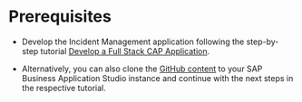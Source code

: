 # Prerequisites

- Develop the Incident Management application following the step-by-step tutorial [Develop a Full Stack CAP Application](https://developers.sap.com/group.cap-application-full-stack.html).

- Alternatively, you can also clone the [GitHub content](https://github.com/cap-js/incidents-app/tree/beginner-tutorials) to your SAP Business Application Studio instance and continue with the next steps in the respective tutorial.
